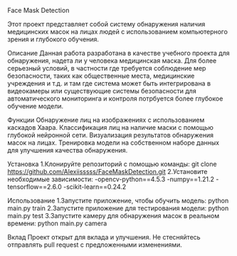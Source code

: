 Face Mask Detection

Этот проект представляет собой систему обнаружения наличия медицинских масок на лицах людей с использованием компьютерного зрения и глубокого обучения.



Описание
Данная работа разработана в качестве учебного проекта для обнаружения, надета ли у человека медицинская маска. Для более серьезный условий, в частности где требуется соблюдение мер безопасности, таких как общественные места, медицинские учреждения и т.д. и там где система может быть интегрирована в видеокамеры или существующие системы безопасности для автоматического мониторинга и контроля потрбуется более глубокое обучение модели.


Функции
Обнаружение лиц на изображениях с использованием каскадов Хаара.
Классификация лиц на наличие маски с помощью глубокой нейронной сети.
Визуализация результатов обнаружения масок на лицах.
Тренировка модели на собственном наборе данных для улучшения качества обнаружения.


Установка
1.Клонируйте репозиторий с помощью команды:
git clone https://github.com/Alexiisssss/FaceMaskDetection.git
2.Установите необходимые зависимости:
-opencv-python==4.5.3
-numpy==1.21.2
-tensorflow==2.6.0
-scikit-learn==0.24.2


Использование
1.Запустите приложение, чтобы обучить модель:
python main.py train
2.Запустите приложение для тестирования модели:
python main.py test
3.Запустите камеру для обнаружения масок в реальном времени:
python main.py camera


Вклад
Проект открыт для вклада и улучшения. Не стесняйтесь отправлять pull request с предложенными изменениями.

